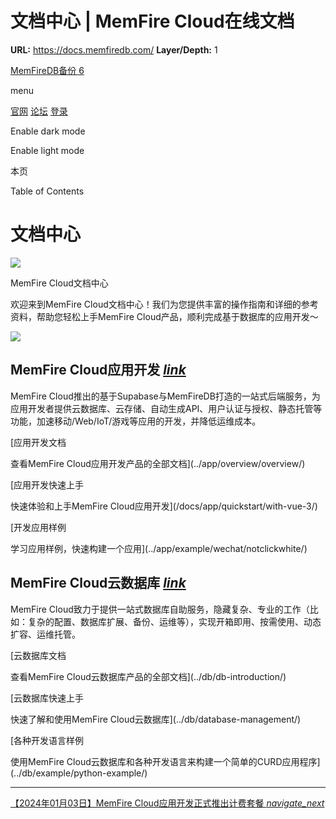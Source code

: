 # 文档中心 | MemFire Cloud在线文档

**URL:** https://docs.memfiredb.com/
**Layer/Depth:** 1

[MemFireDB备份 6](/)

menu

[官网](https://memfiredb.com/)
[论坛](https://community.memfiredb.com/)
[登录](https://cloud.memfiredb.com/auth/login)

Enable dark mode

Enable light mode

本页

Table of Contents

# 文档中心

![](../img/index_background.svg)

MemFire Cloud文档中心

欢迎来到MemFire Cloud文档中心！我们为您提供丰富的操作指南和详细的参考资料，帮助您轻松上手MemFire
Cloud产品，顺利完成基于数据库的应用开发～

![](../img/index_picture.png)

## MemFire Cloud应用开发 [*link*](#memfire-cloud%e5%ba%94%e7%94%a8%e5%bc%80%e5%8f%91)

MemFire Cloud推出的基于Supabase与MemFireDB打造的一站式后端服务，为应用开发者提供云数据库、云存储、自动生成API、用户认证与授权、静态托管等功能，加速移动/Web/IoT/游戏等应用的开发，并降低运维成本。

[应用开发文档

查看MemFire Cloud应用开发产品的全部文档](../app/overview/overview/)

[应用开发快速上手

快速体验和上手MemFire Cloud应用开发](/docs/app/quickstart/with-vue-3/)

[开发应用样例

学习应用样例，快速构建一个应用](../app/example/wechat/notclickwhite/)

## MemFire Cloud云数据库 [*link*](#memfire-cloud%e4%ba%91%e6%95%b0%e6%8d%ae%e5%ba%93)

MemFire Cloud致力于提供一站式数据库自助服务，隐藏复杂、专业的工作（比如：复杂的配置、数据库扩展、备份、运维等），实现开箱即用、按需使用、动态扩容、运维托管。

[云数据库文档

查看MemFire Cloud云数据库产品的全部文档](../db/db-introduction/)

[云数据库快速上手

快速了解和使用MemFire Cloud云数据库](../db/database-management/)

[各种开发语言样例

使用MemFire Cloud云数据库和各种开发语言来构建一个简单的CURD应用程序](../db/example/python-example/)

---

[【2024年01月03日】MemFire Cloud应用开发正式推出计费套餐 *navigate\_next*](/docs/announcement/bulletin/bulletins/)